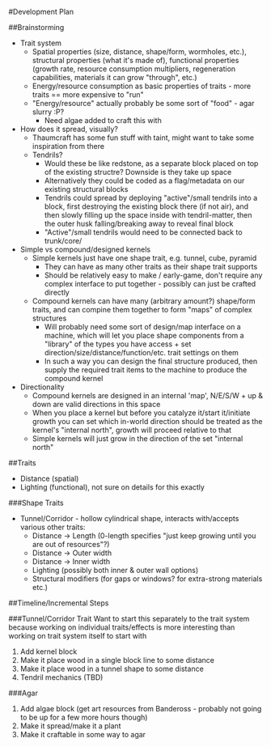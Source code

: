 #Development Plan

##Brainstorming
- Trait system
    - Spatial properties (size, distance, shape/form, wormholes, etc.), structural properties (what it's made of), functional
    properties (growth rate, resource consumption multipliers, regeneration capabilities, materials it can grow
    "through", etc.)
    - Energy/resource consumption as basic properties of traits - more traits == more expensive to "run"
    - "Energy/resource" actually probably be some sort of "food" - agar slurry :P?
        - Need algae added to craft this with
- How does it spread, visually? 
    - Thaumcraft has some fun stuff with taint, might want to take some inspiration from there
    - Tendrils?
        - Would these be like redstone, as a separate block placed on top of the existing structre? Downside is they
        take up space
        - Alternatively they could be coded as a flag/metadata on our existing structural blocks
        - Tendrils could spread by deploying "active"/small tendrils into a block, first destroying the existing block
        there (if not air), and then slowly filling up the space inside with tendril-matter, then the outer husk
        falling/breaking away to reveal final block
        - "Active"/small tendrils would need to be connected back to trunk/core/
- Simple vs compound/designed kernels
    - Simple kernels just have one shape trait, e.g. tunnel, cube, pyramid
        - They can have as many other traits as their shape trait supports
        - Should be relatively easy to make / early-game, don't require any complex interface to put together - possibly
        can just be crafted directly
    - Compound kernels can have many (arbitrary amount?) shape/form traits, and can compine them together to form "maps"
    of complex structures
        - Will probably need some sort of design/map interface on a machine, which will let you place shape components
        from a "library" of the types you have access + set direction/size/distance/function/etc. trait settings on them
        - In such a way you can design the final structure produced, then supply the required trait items to the machine
        to produce the compound kernel
- Directionality
    - Compound kernels are designed in an internal 'map', N/E/S/W + up & down are valid directions in this space
    - When you place a kernel but before you catalyze it/start it/initiate growth you can set which in-world direction
    should be treated as the kernel's "internal north", growth will proceed relative to that
    - Simple kernels will just grow in the direction of the set "internal north"

##Traits
- Distance (spatial)
- Lighting (functional), not sure on details for this exactly

###Shape Traits
- Tunnel/Corridor - hollow cylindrical shape, interacts with/accepts various other traits:
    - Distance -> Length (0-length specifies "just keep growing until you are out of resources"?)
    - Distance -> Outer width
    - Distance -> Inner width
    - Lighting (possibly both inner & outer wall options)
    - Structural modifiers (for gaps or windows? for extra-strong materials etc.)
    
    
##Timeline/Incremental Steps

###Tunnel/Corridor Trait
Want to start this separately to the trait system because working on individual traits/effects is more interesting than
working on trait system itself to start with

1. Add kernel block
2. Make it place wood in a single block line to some distance
3. Make it place wood in a tunnel shape to some distance
4. Tendril mechanics (TBD)

###Agar
1. Add algae block (get art resources from Bandeross - probably not going to be up for a few more hours though)
2. Make it spread/make it a plant
3. Make it craftable in some way to agar
